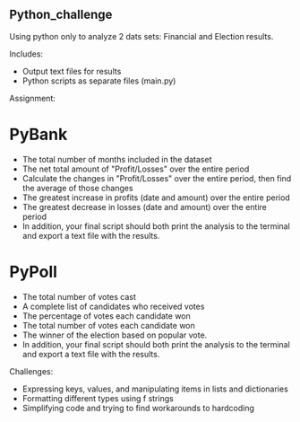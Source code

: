 ## Python_challenge ##
Using python only to analyze 2 dats sets: Financial and Election results. 

Includes: 
* Output text files for results 
* Python scripts as separate files (main.py) 

Assignment: 

# PyBank 
  * The total number of months included in the dataset
  * The net total amount of "Profit/Losses" over the entire period
  * Calculate the changes in "Profit/Losses" over the entire period, then find the average of those changes
  * The greatest increase in profits (date and amount) over the entire period
  * The greatest decrease in losses (date and amount) over the entire period
  * In addition, your final script should both print the analysis to the terminal and export a text file with the results.

# PyPoll 
  * The total number of votes cast
  * A complete list of candidates who received votes
  * The percentage of votes each candidate won
  * The total number of votes each candidate won
  * The winner of the election based on popular vote.
   * In addition, your final script should both print the analysis to the terminal and export a text file with the results.
   
Challenges: 
  * Expressing keys, values, and manipulating items in lists and dictionaries
  * Formatting different types using f strings 
  * Simplifying code and trying to find workarounds to hardcoding
